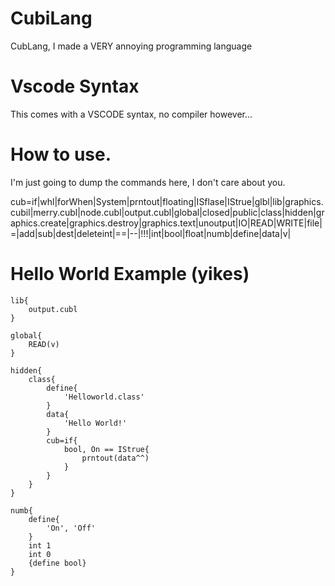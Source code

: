 # CubiLang
CubLang, I made a VERY annoying programming language

# Vscode Syntax

This comes with a VSCODE syntax, no compiler however...

# How to use.

I'm just going to dump the commands here, I don't care about you.

cub=if|whl|forWhen|System|prntout|floating|ISflase|IStrue|glbl|lib|graphics.cubil|merry.cubl|node.cubl|output.cubl|global|closed|public|class|hidden|graphics.create|graphics.destroy|graphics.text|unoutput|IO|READ|WRITE|file|=|add|sub|dest|deleteint|==|--|!!!|int|bool|float|numb|define|data|v|

# Hello World Example (yikes)

```
lib{
    output.cubl
}

global{
    READ(v)
}

hidden{
    class{
        define{
            'Helloworld.class'
        }
        data{
            'Hello World!'
        }
        cub=if{
            bool, On == IStrue{
                prntout(data^^)
            }
        }
    }
}

numb{
    define{
        'On', 'Off'
    }
    int 1
    int 0
    {define bool}
}
```
